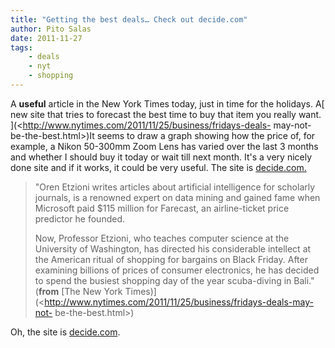 ```yaml
---
title: "Getting the best deals… Check out decide.com"
author: Pito Salas
date: 2011-11-27
tags:
    - deals
    - nyt
    - shopping
---
```




A **useful** article in the New York Times today, just in time for the
holidays. A[ new site that tries to forecast the best time to buy that item
you really want. ](<http://www.nytimes.com/2011/11/25/business/fridays-deals-
may-not-be-the-best.html>)It seems to draw a graph showing how the price of,
for example, a Nikon 50-300mm Zoom Lens has varied over the last 3 months and
whether I should buy it today or wait till next month. It's a very nicely done
site and if it works, it could be very useful. The site is
[decide.com.](<http://www.decide.com/>)

> "Oren Etzioni writes articles about artificial intelligence for scholarly
> journals, is a renowned expert on data mining and gained fame when Microsoft
> paid $115 million for Farecast, an airline-ticket price predictor he
> founded.
>
> Now, Professor Etzioni, who teaches computer science at the University of
> Washington, has directed his considerable intellect at the American ritual
> of shopping for bargains on Black Friday. After examining billions of prices
> of consumer electronics, he has decided to spend the busiest shopping day of
> the year scuba-diving in Bali." (**from** [The New York
> Times)](<http://www.nytimes.com/2011/11/25/business/fridays-deals-may-not-
> be-the-best.html>)

Oh, the site is [decide.com](<http://www.decide.com/>).


